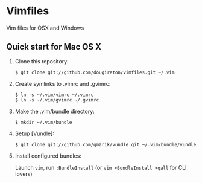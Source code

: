 Vimfiles
========

Vim files for OSX and Windows


## Quick start for Mac OS X
1. Clone this repository:

    ```
    $ git clone git://github.com/dougireton/vimfiles.git ~/.vim
    ````

2. Create symlinks to .vimrc and .gvimrc:

    ```
    $ ln -s ~/.vim/vimrc ~/.vimrc
    $ ln -s ~/.vim/gvimrc ~/.gvimrc
    ````

3. Make the .vim/bundle directory:
    ````
    $ mkdir ~/.vim/bundle
    ````

4. Setup [Vundle]:

     ```
     $ git clone git://github.com/gmarik/vundle.git ~/.vim/bundle/vundle
     ```

5. Install configured bundles:

     Launch `vim`, run `:BundleInstall` 
     (or `vim +BundleInstall +qall` for CLI lovers)
